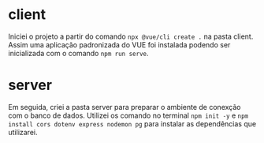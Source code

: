 # client

Iniciei o projeto a partir do comando `npx @vue/cli create .` na pasta client. Assim uma aplicação padronizada do VUE foi instalada podendo ser inicializada com o comando `npm run serve`.

# server

Em seguida, criei a pasta server para preparar o ambiente de conexção com o banco de dados. Utilizei os comando no terminal `npm init -y` e `npm install cors dotenv express nodemon pg` para instalar as dependências que utilizarei.